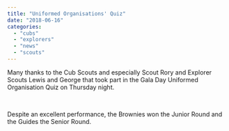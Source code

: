 ```yaml
---
title: "Uniformed Organisations' Quiz"
date: "2018-06-16"
categories: 
  - "cubs"
  - "explorers"
  - "news"
  - "scouts"
---
```


Many thanks to the Cub Scouts and especially Scout Rory and Explorer Scouts Lewis and George that took part in the Gala Day Uniformed Organisation Quiz on Thursday night.

 

Despite an excellent performance, the Brownies won the Junior Round and the Guides the Senior Round.
